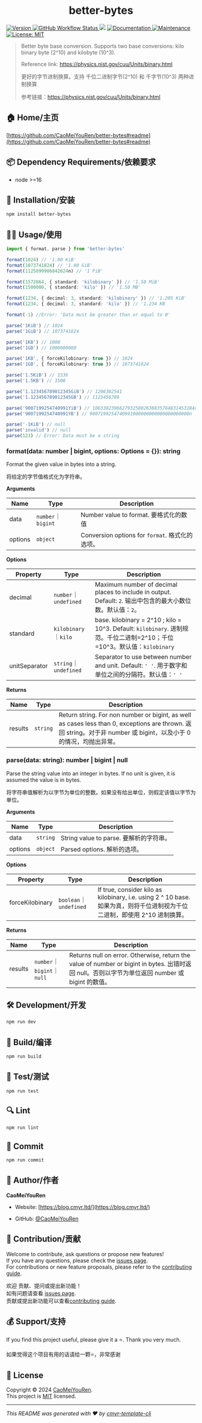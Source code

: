 <h1 align="center">better-bytes </h1>
<p>
  <a href="https://www.npmjs.com/package/better-bytes" target="_blank">
    <img alt="Version" src="https://img.shields.io/npm/v/better-bytes.svg">
  </a>
  <a href="https://github.com/CaoMeiYouRen/better-bytes/actions?query=workflow%3ARelease" target="_blank">
    <img alt="GitHub Workflow Status" src="https://img.shields.io/github/actions/workflow/status/CaoMeiYouRen/better-bytes/release.yml?branch=master">
  </a>
  <img src="https://img.shields.io/badge/node-%3E%3D16-blue.svg" />
  <a href="https://github.com/CaoMeiYouRen/better-bytes#readme" target="_blank">
    <img alt="Documentation" src="https://img.shields.io/badge/documentation-yes-brightgreen.svg" />
  </a>
  <a href="https://github.com/CaoMeiYouRen/better-bytes/graphs/commit-activity" target="_blank">
    <img alt="Maintenance" src="https://img.shields.io/badge/Maintained%3F-yes-green.svg" />
  </a>
  <a href="https://github.com/CaoMeiYouRen/better-bytes/blob/master/LICENSE" target="_blank">
    <img alt="License: MIT" src="https://img.shields.io/github/license/CaoMeiYouRen/better-bytes?color=yellow" />
  </a>
</p>

> Better byte base conversion. Supports two base conversions: kilo binary byte (2^10) and kilobyte (10^3).
>
> Reference link: https://physics.nist.gov/cuu/Units/binary.html
>
> 更好的字节进制换算。支持 千位二进制字节(2^10) 和 千字节(10^3) 两种进制换算
>
> 参考链接：https://physics.nist.gov/cuu/Units/binary.html

## 🏠 Home/主页

[https://github.com/CaoMeiYouRen/better-bytes#readme](https://github.com/CaoMeiYouRen/better-bytes#readme)

## 📦 Dependency Requirements/依赖要求


- node >=16

## 🚀 Installation/安装

```sh
npm install better-bytes
```

## 👨‍💻 Usage/使用

```ts
import { format, parse } from 'better-bytes'

format(1024) // '1.00 KiB'
format(1073741824) // '1.00 GiB'
format(1125899906842624n) // '1 PiB'

format(1572864, { standard: 'kilobinary' }) // '1.50 MiB'
format(1500000, { standard: 'kilo' }) // '1.50 MB'

format(1234, { decimal: 3, standard: 'kilobinary' }) // '1.205 KiB'
format(1234, { decimal: 3, standard: 'kilo' }) // '1.234 KB

format(-1) //Error: 'Data must be greater than or equal to 0'

parse('1KiB') // 1024
parse('1GiB') // 1073741824

parse('1KB') // 1000
parse('1GB') // 1000000000

parse('1KB', { forceKilobinary: true }) // 1024
parse('1GB', { forceKilobinary: true }) // 1073741824

parse('1.5KiB') // 1536
parse('1.5KB') // 1500

parse('1.123456789012345GiB') // 1206302541
parse('1.123456789012345GB') // 1123456789 

parse('9007199254740991YiB') // 10633823966279325802638835764831453184n
parse('9007199254740991YB') // 9007199254740991000000000000000000000n

parse('-1KiB') // null
parse('invalid') // null
parse(123) // Error: Data must be a string

```

### format(data: number | bigint, options: Options = {}): string

Format the given value in bytes into a string.

将给定的字节值格式化为字符串。

**Arguments**

| Name    | Type               | Description                                     |
| ------- | ------------------ | ----------------------------------------------- |
| data    | `number`｜`bigint` | Number value to format. 要格式化的数值          |
| options | `object`           | Conversion options for `format`. 格式化的选项。 |

**Options**

| Property      | Type                  | Description                                                  |
| ------------- | --------------------- | ------------------------------------------------------------ |
| decimal       | `number`｜`undefined` | Maximum number of decimal places to include in output. Default: `2`. 输出中包含的最大小数位数。默认值：`2`。 |
| standard      | `kilobinary`｜`kilo`   | base. kilobinary = 2^10 ; kilo = 10^3. Default: `kilobinary`. 进制规范。千位二进制=2^10；千位=10^3。默认值：`kilobinary` |
| unitSeparator | `string`｜`undefined` | Separator to use between number and unit. Default: `' '`. 用于数字和单位之间的分隔符。默认值：`' '` |

**Returns**

| Name    | Type     | Description                                                  |
| ------- | -------- | ------------------------------------------------------------ |
| results | `string` | Return string. For non number or bigint, as well as cases less than 0, exceptions are thrown. 返回 string。对于非 number 或 bigint，以及小于 0 的情况，均抛出异常。 |

### parse(data: string): number | bigint | null

Parse the string value into an integer in bytes. If no unit is given, it is assumed the value is in bytes.

将字符串值解析为以字节为单位的整数。如果没有给出单位，则假定该值以字节为单位。

**Arguments**

| Name    | Type     | Description                             |
| ------- | -------- | --------------------------------------- |
| data    | `string` | String value to parse. 要解析的字符串。 |
| options | `object` | Parsed options. 解析的选项。            |

**Options**

| Property        | Type                   | Description                                                  |
| --------------- | ---------------------- | ------------------------------------------------------------ |
| forceKilobinary | `boolean`｜`undefined` | If true, consider kilo as kilobinary, i.e. using 2 ^ 10 base. 如果为真，则将千位进制视为千位二进制，即使用 2^10 进制换算。 |

**Returns**

| Name    | Type                     | Description                                                  |
| ------- | ------------------------ | ------------------------------------------------------------ |
| results | `number`｜`bigint`｜`null` | Returns null on error. Otherwise, return the value of number or bigint in bytes. 出错时返回 null。否则以字节为单位返回 number 或 bigint 的数值。 |

## 🛠️ Development/开发

```sh
npm run dev
```

## 🔧 Build/编译

```sh
npm run build
```

##  🧪 Test/测试

```sh
npm run test
```

## 🔍 Lint

```sh
npm run lint
```

## 💾 Commit

```sh
npm run commit
```

## 👤 Author/作者


**CaoMeiYouRen**

* Website: [https://blog.cmyr.ltd/](https://blog.cmyr.ltd/)

* GitHub: [@CaoMeiYouRen](https://github.com/CaoMeiYouRen)

## 🤝 Contribution/贡献

Welcome to contribute, ask questions or propose new features! <br />If you have any questions, please check the  [issues page](https://github.com/CaoMeiYouRen/push-all-in-one/issues). <br/> For contributions or new feature proposals, please refer to the [contributing guide](https://github.com/CaoMeiYouRen/push-all-in-one/blob/master/CONTRIBUTING.md).

欢迎 贡献、提问或提出新功能！<br />如有问题请查看 [issues page](https://github.com/CaoMeiYouRen/better-bytes/issues). <br/>贡献或提出新功能可以查看[contributing guide](https://github.com/CaoMeiYouRen/better-bytes/blob/master/CONTRIBUTING.md).

## 💰 Support/支持

If you find this project useful, please give it a ⭐️. Thank you very much.

如果觉得这个项目有用的话请给一颗⭐️，非常感谢

## 📝 License

Copyright © 2024 [CaoMeiYouRen](https://github.com/CaoMeiYouRen).<br />
This project is [MIT](https://github.com/CaoMeiYouRen/better-bytes/blob/master/LICENSE) licensed.

***
_This README was generated with ❤️ by [cmyr-template-cli](https://github.com/CaoMeiYouRen/cmyr-template-cli)_
